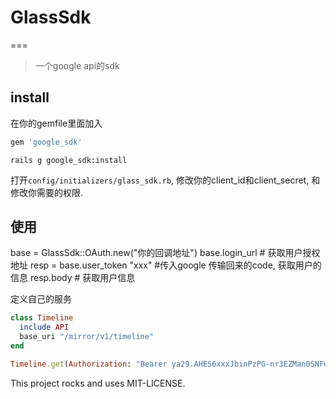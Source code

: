 # GlassSdk
===

> 一个google api的sdk

## install

在你的gemfile里面加入

```ruby
gem 'google_sdk'
```

`rails g google_sdk:install`

打开`config/initializers/glass_sdk.rb`, 修改你的client_id和client_secret, 和修改你需要的权限.

## 使用

base = GlassSdk::OAuth.new("你的回调地址")
base.login_url # 获取用户授权地址
resp = base.user_token "xxx" #传入google 传输回来的code, 获取用户的信息
resp.body # 获取用户信息

定义自己的服务
```ruby
class Timeline
  include API
  base_uri "/mirror/v1/timeline"
end
```

```ruby
Timeline.get(Authorization: "Bearer ya29.AHES6xxxJbinPzPG-nr3EZMan0SNFe7fbhImvvxm5Ar2tBsnAb8NMJaU")
```

This project rocks and uses MIT-LICENSE.